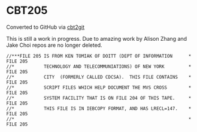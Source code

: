 # CBT205
Converted to GitHub via [cbt2git](https://github.com/wizardofzos/cbt2git)

This is still a work in progress. 
Due to amazing work by Alison Zhang and Jake Choi repos are no longer deleted.

```
//***FILE 205 IS FROM KEN TOMIAK OF DOITT (DEPT OF INFORMATION      *   FILE 205
//*           TECHNOLOGY AND TELECOMMUNIATIONS) OF NEW YORK         *   FILE 205
//*           CITY  (FORMERLY CALLED CDCSA).  THIS FILE CONTAINS    *   FILE 205
//*           SCRIPT FILES WHICH HELP DOCUMENT THE MVS CROSS        *   FILE 205
//*           SYSTEM FACILITY THAT IS ON FILE 204 OF THIS TAPE.     *   FILE 205
//*           THIS FILE IS IN IEBCOPY FORMAT, AND HAS LRECL=147.    *   FILE 205
//*                                                                 *   FILE 205
```

